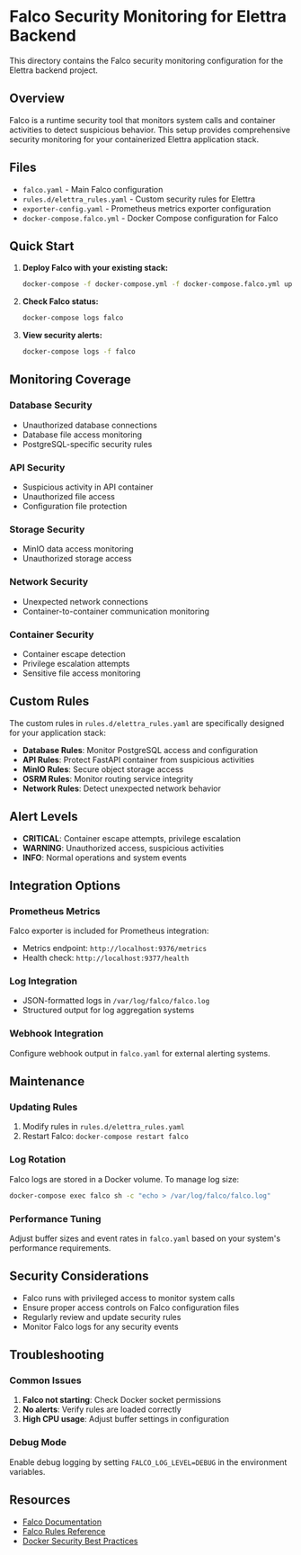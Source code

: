 # Falco Security Monitoring for Elettra Backend

This directory contains the Falco security monitoring configuration for the Elettra backend project.

## Overview

Falco is a runtime security tool that monitors system calls and container activities to detect suspicious behavior. This setup provides comprehensive security monitoring for your containerized Elettra application stack.

## Files

- `falco.yaml` - Main Falco configuration
- `rules.d/elettra_rules.yaml` - Custom security rules for Elettra
- `exporter-config.yaml` - Prometheus metrics exporter configuration
- `docker-compose.falco.yml` - Docker Compose configuration for Falco

## Quick Start

1. **Deploy Falco with your existing stack:**
   ```bash
   docker-compose -f docker-compose.yml -f docker-compose.falco.yml up -d
   ```

2. **Check Falco status:**
   ```bash
   docker-compose logs falco
   ```

3. **View security alerts:**
   ```bash
   docker-compose logs -f falco
   ```

## Monitoring Coverage

### Database Security
- Unauthorized database connections
- Database file access monitoring
- PostgreSQL-specific security rules

### API Security
- Suspicious activity in API container
- Unauthorized file access
- Configuration file protection

### Storage Security
- MinIO data access monitoring
- Unauthorized storage access

### Network Security
- Unexpected network connections
- Container-to-container communication monitoring

### Container Security
- Container escape detection
- Privilege escalation attempts
- Sensitive file access monitoring

## Custom Rules

The custom rules in `rules.d/elettra_rules.yaml` are specifically designed for your application stack:

- **Database Rules**: Monitor PostgreSQL access and configuration
- **API Rules**: Protect FastAPI container from suspicious activities
- **MinIO Rules**: Secure object storage access
- **OSRM Rules**: Monitor routing service integrity
- **Network Rules**: Detect unexpected network behavior

## Alert Levels

- **CRITICAL**: Container escape attempts, privilege escalation
- **WARNING**: Unauthorized access, suspicious activities
- **INFO**: Normal operations and system events

## Integration Options

### Prometheus Metrics
Falco exporter is included for Prometheus integration:
- Metrics endpoint: `http://localhost:9376/metrics`
- Health check: `http://localhost:9377/health`

### Log Integration
- JSON-formatted logs in `/var/log/falco/falco.log`
- Structured output for log aggregation systems

### Webhook Integration
Configure webhook output in `falco.yaml` for external alerting systems.

## Maintenance

### Updating Rules
1. Modify rules in `rules.d/elettra_rules.yaml`
2. Restart Falco: `docker-compose restart falco`

### Log Rotation
Falco logs are stored in a Docker volume. To manage log size:
```bash
docker-compose exec falco sh -c "echo > /var/log/falco/falco.log"
```

### Performance Tuning
Adjust buffer sizes and event rates in `falco.yaml` based on your system's performance requirements.

## Security Considerations

- Falco runs with privileged access to monitor system calls
- Ensure proper access controls on Falco configuration files
- Regularly review and update security rules
- Monitor Falco logs for any security events

## Troubleshooting

### Common Issues

1. **Falco not starting**: Check Docker socket permissions
2. **No alerts**: Verify rules are loaded correctly
3. **High CPU usage**: Adjust buffer settings in configuration

### Debug Mode
Enable debug logging by setting `FALCO_LOG_LEVEL=DEBUG` in the environment variables.

## Resources

- [Falco Documentation](https://falco.org/docs/)
- [Falco Rules Reference](https://falco.org/docs/rules/)
- [Docker Security Best Practices](https://docs.docker.com/engine/security/)
